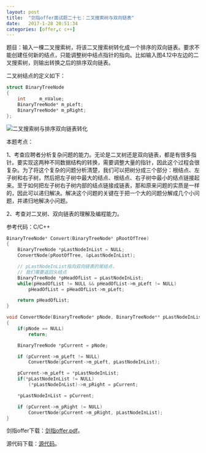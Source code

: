 ```yaml
---
layout:	post
title:	"剑指offer面试题二十七：二叉搜索树与双向链表"
date:	2017-1-28 20:51:34
categories:	[offer,c c++]
---
```


题目：输入一棵二叉搜索树，将该二叉搜索树转化成一个排序的双向链表。要求不能创建任何新的结点，只能调整树中结点指针的指向。比如输入图4.12中左边的二叉搜索树，则输出转换之后的排序双向链表。

二叉树结点的定义如下：

```c
struct BinaryTreeNode
{
	int		m_nValue;
	BinaryTreeNode*	m_pLeft;
	BinaryTreeNode*	m_pRight;
};
```

![二叉搜索树与排序双向链表转化](https://raw.githubusercontent.com/cofire/cofire.github.io/master/img/offer/14/1.png "二叉搜索树与排序双向链表转化")

本题考点：

1、考查应聘者分析复杂问题的能力。无论是二叉树还是双向链表，都是有很多指针。要实现这两种不同数据结构的转换，需要调整大量的指针，因此这个过程会很复杂。为了将这个复杂的问题分析清楚，我们可以把树分成三个部分：根结点、左子树和右子树，然后把左子树中最大的结点、根结点、右子树中最小的结点链接起来。至于如何把左子树右子树内部的结点链接成链表，那和原来问题的实质是一样的，因此可以递归解决。解决这个问题的关键在于把一个大的问题分解成几个小问题，并递归地解决小问题。

2、考查对二叉树、双向链表的理解及编程能力。

参考代码：C/C++

```c
BinaryTreeNode* Convert(BinaryTreeNode* pRootOfTree)
{
    BinaryTreeNode *pLastNodeInList = NULL;
    ConvertNode(pRootOfTree, &pLastNodeInList);

    // pLastNodeInList指向双向链表的尾结点，
    // 我们需要返回头结点
    BinaryTreeNode *pHeadOfList = pLastNodeInList;
    while(pHeadOfList != NULL && pHeadOfList->m_pLeft != NULL)
        pHeadOfList = pHeadOfList->m_pLeft;

    return pHeadOfList;
}

void ConvertNode(BinaryTreeNode* pNode, BinaryTreeNode** pLastNodeInList)
{
    if(pNode == NULL)
        return;

    BinaryTreeNode *pCurrent = pNode;

    if (pCurrent->m_pLeft != NULL)
        ConvertNode(pCurrent->m_pLeft, pLastNodeInList);

    pCurrent->m_pLeft = *pLastNodeInList; 
    if(*pLastNodeInList != NULL)
        (*pLastNodeInList)->m_pRight = pCurrent;

    *pLastNodeInList = pCurrent;

    if (pCurrent->m_pRight != NULL)
        ConvertNode(pCurrent->m_pRight, pLastNodeInList);
}
```

剑指offer下载：[剑指offer.pdf](https://raw.githubusercontent.com/cofire/cofire.github.io/master/source/剑指offer.pdf "剑指offer.pdf")。

源代码下载：[源代码](https://raw.githubusercontent.com/cofire/cofire.github.io/master/source/剑指offer源代码.zip "剑指offer源代码")。